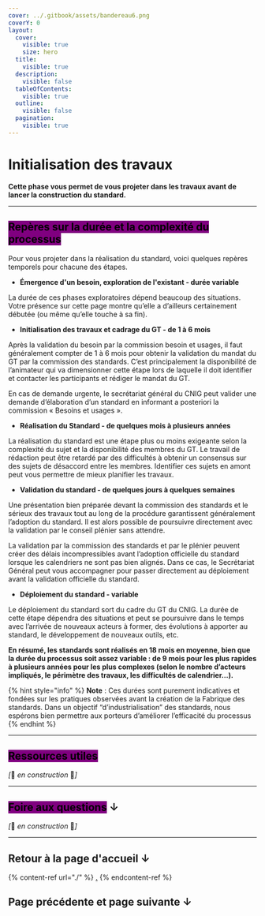 ```yaml
---
cover: ../.gitbook/assets/bandereau6.png
coverY: 0
layout:
  cover:
    visible: true
    size: hero
  title:
    visible: true
  description:
    visible: false
  tableOfContents:
    visible: true
  outline:
    visible: false
  pagination:
    visible: true
---
```


# Initialisation des travaux

**Cette phase vous permet de vous projeter dans les travaux avant de lancer la construction du standard.**

***

## <mark style="background-color:purple;">Repères sur la durée et la complexité du processus</mark> <a href="#docs-internal-guid-83c04feb-7fff-03ff-6e5d-f35d999c09a2" id="docs-internal-guid-83c04feb-7fff-03ff-6e5d-f35d999c09a2"></a>

Pour vous projeter dans la réalisation du standard, voici quelques repères temporels pour chacune des étapes.

* **Émergence d'un besoin, exploration de l'existant - durée variable**&#x20;

La durée de ces phases exploratoires dépend beaucoup des situations. Votre présence sur cette page montre qu’elle a d’ailleurs certainement débutée (ou même qu’elle touche à sa fin).

* **Initialisation des travaux et cadrage du GT - de 1 à 6 mois**

Après la validation du besoin par la commission besoin et usages, il faut généralement compter de 1 à 6 mois pour obtenir la validation du mandat du GT par la commission des standards. C’est principalement la disponibilité de l’animateur qui va dimensionner cette étape lors de laquelle il doit identifier et contacter les participants et rédiger le mandat du GT.

En cas de demande urgente, le secrétariat général du CNIG peut valider une demande d’élaboration d’un standard en informant a posteriori la commission « Besoins et usages ».

* **Réalisation du Standard - de quelques mois à plusieurs années**&#x20;

La réalisation du standard est une étape plus ou moins exigeante selon la complexité du sujet et la disponibilité des membres du GT. Le travail de rédaction peut être retardé par des difficultés à obtenir un consensus sur des sujets de désaccord entre les membres. Identifier ces sujets en amont peut vous permettre de mieux planifier les travaux.&#x20;

* **Validation du standard - de quelques jours à quelques semaines**

Une présentation bien préparée devant la commission des standards et le sérieux des travaux tout au long de la procédure garantissent généralement l’adoption du standard. Il est alors possible de poursuivre directement avec la validation par le conseil plénier sans attendre.

La validation par la commission des standards et par le plénier peuvent créer des délais incompressibles avant  l’adoption officielle du standard lorsque les calendriers ne sont pas bien alignés. Dans ce cas, le Secrétariat Général peut vous accompagner pour passer directement au déploiement avant la validation officielle du standard.&#x20;

* **Déploiement du standard - variable**

Le déploiement du standard sort du cadre du GT du CNIG. La durée de cette étape dépendra des situations et peut se poursuivre dans le temps avec l’arrivée de nouveaux acteurs à former, des évolutions à apporter au standard, le développement de nouveaux outils, etc.&#x20;



**En résumé, les standards sont réalisés en 18 mois en moyenne, bien que la durée du processus soit assez variable : de 9 mois pour les plus rapides à plusieurs années pour les plus complexes (selon le nombre d’acteurs impliqués, le périmètre des travaux, les difficultés de calendrier…).**&#x20;

{% hint style="info" %}
**Note** : Ces durées sont purement indicatives et fondées sur les pratiques observées avant la création de la Fabrique des standards. Dans un objectif “d’industrialisation” des standards, nous espérons bien permettre aux porteurs d’améliorer l’efficacité du processus
{% endhint %}

***



## <mark style="background-color:purple;">Ressources utiles</mark>

_\[_:construction: _en construction_ :construction:_]_

***



## <mark style="background-color:purple;">Foire aux questions</mark> ↓

_\[_:construction: _en construction_ :construction:_]_

***



## Retour à la page d'accueil ↓

{% content-ref url="./" %}
[.](./)
{% endcontent-ref %}

## Page précédente et page suivante ↓
